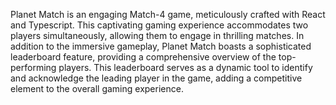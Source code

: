 Planet Match is an engaging Match-4 game, meticulously crafted with React and Typescript. This captivating gaming experience accommodates two players simultaneously, allowing them to engage in thrilling matches. In addition to the immersive gameplay, Planet Match boasts a sophisticated leaderboard feature, providing a comprehensive overview of the top-performing players. This leaderboard serves as a dynamic tool to identify and acknowledge the leading player in the game, adding a competitive element to the overall gaming experience.
